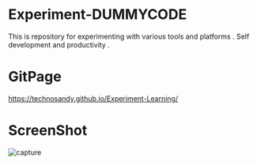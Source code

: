 # Experiment-DUMMYCODE


This is repository for experimenting with various tools and platforms . Self development and productivity .

# GitPage
https://technosandy.github.io/Experiment-Learning/

# ScreenShot
![capture](https://cloud.githubusercontent.com/assets/22931190/21854697/b85e0a6e-d841-11e6-8681-ab7a144143a8.PNG)
